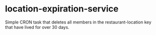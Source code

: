 # location-expiration-service

Simple CRON task that deletes all members in the restaurant-location key that have lived for over 30 days.
